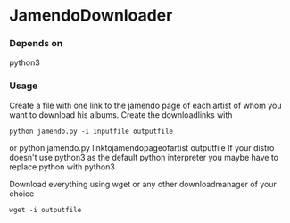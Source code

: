 # JamendoDownloader
### Depends on
python3

### Usage
Create a file with one link to the jamendo page of each artist of whom you want to download his albums. Create the downloadlinks with

    python jamendo.py -i inputfile outputfile
or
    python jamendo.py linktojamendopageofartist outputfile
If your distro doesn't use python3 as the default python interpreter you maybe have to replace python with python3

Download everything using wget or any other downloadmanager of your choice

    wget -i outputfile

